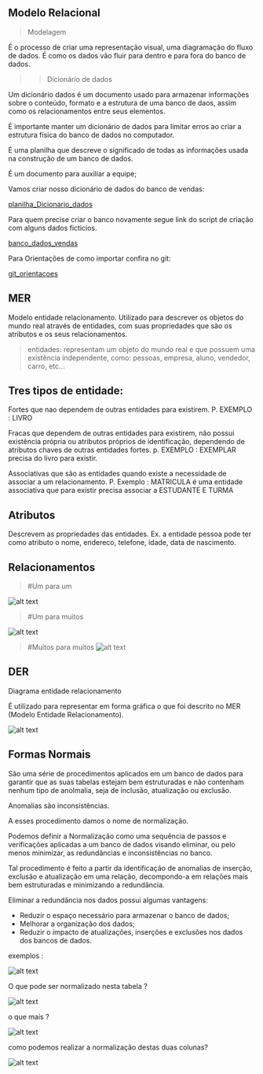 Modelo Relacional 
---
> Modelagem

É o processo de criar uma representação visual, uma diagramação do fluxo de dados. 
É como os dados vão fluir para dentro e para fora do banco de dados.

>> Dicionário de dados

Um dicionário dados é um documento usado para armazenar informações sobre o conteúdo, formato e a estrutura de uma banco de daos, assim como os relacionamentos entre seus elementos.

É importante manter um dicionário de dados para limitar erros ao criar a estrutura física do banco de dados no computador.

É uma planilha que descreve o significado de todas as informações usada na construção de um banco de dados.

É um documento para auxiliar a equipe;

Vamos criar nosso dicionário de dados do banco de vendas:

[planilha_Dicionario_dados](https://github.com/ferreirabs01/v_etinerario_2024/raw/main/bancoDados/documento/Dicion%C3%A1rio%20de%20dados.xlsx)

Para quem precise criar o banco novamente segue link do script de criação com alguns dados ficticios.

[banco_dados_vendas](https://github.com/ferreirabs01/v_etinerario_2024/raw/main/bancoDados/documento/vendas.zip)

Para Orientações de como importar confira no git: 

[git_orientaçoes](https://github.com/ferreirabs01/v_etinerario_2024/tree/main/bancoDados/instalacoes)



MER
---
Modelo entidade relacionamento.
Utilizado para descrever os objetos do mundo real através de entidades, com suas propriedades que são os atributos e os seus relacionamentos.

>entidades:
representam um objeto do mundo real e que possuem uma existência independente, como: pessoas, empresa, aluno, vendedor, carro, etc...

Tres tipos de entidade:
---
Fortes que nao dependem de outras entidades para existirem.
P. EXEMPLO : LIVRO 

Fracas que dependem de outras entidades para existirem, não possui existência própria ou atributos próprios de identificação, dependendo de atributos chaves de outras entidades fortes.
p. EXEMPLO : EXEMPLAR precisa do livro para existir.

Associativas que são as entidades quando existe a necessidade de associar a um relacionamento.
P. Exemplo : MATRICULA é uma entidade associativa que para existir precisa associar a ESTUDANTE E TURMA

Atributos
---
Descrevem as propriedades das entidades. Ex. a entidade pessoa pode ter como atributo o nome, endereco, telefone, idade, data de nascimento.

Relacionamentos
---
> #Um para um

![alt text](./img/um_p_um.png)


> #Um para muitos 

![alt text](./img/um_p_muitos.png)

> #Muitos para muitos 
![alt text](./img/muitos_p_muitos.png)



DER
---
Diagrama entidade relacionamento

É utilizado para representar em forma gráfica o que foi descrito no MER (Modelo Entidade Relacionamento).

![alt text](./img/DER.png)

Formas Normais 
---
São uma série de procedimentos aplicados em um banco de dados para garantir que as suas tabelas estejam bem estruturadas e não contenham nenhum tipo de anolmalia, seja de inclusão, atualização ou exclusão.

Anomalias são inconsistências.

A esses procedimento damos o nome de normalização.

Podemos definir a Normalização como uma sequência de passos e verificações aplicadas a um banco de dados visando eliminar, ou pelo menos minimizar, as redundâncias e inconsistências no banco.

Tal procedimento é feito a partir da identificação de anomalias de inserção, exclusão e atualização em uma relação, decompondo-a em relações mais bem estruturadas e minimizando a redundância.

Eliminar a redundância nos dados possui algumas vantagens:

* Reduzir o espaço necessário para armazenar o banco de dados;
* Melhorar a organização dos dados;
* Reduzir o impacto de atualizações, inserções e exclusões nos dados dos bancos de dados.

exemplos :

![alt text](./img/normaliza01.png)

O que pode ser normalizado nesta tabela ?

![alt text](./img/normaliza02.png)

o que mais ?

![alt text](./img/normaliza03.png)

como podemos realizar a normalização destas duas colunas?

![alt text](./img/normaliza04.png)





